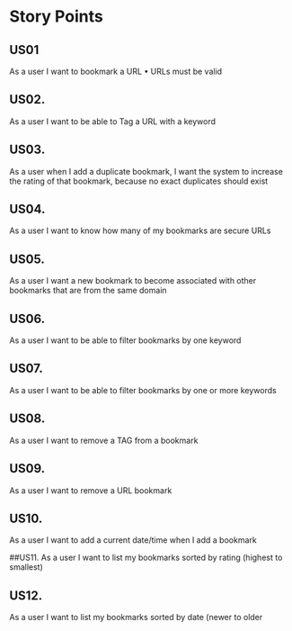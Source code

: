 
# Story Points

## US01 
As a user I want to bookmark a URL
• URLs must be valid

## US02. 
As a user I want to be able to Tag a URL
with a keyword

## US03. 
As a user when I add a duplicate
bookmark, I want the system to increase the
rating of that bookmark, because no exact
duplicates should exist

## US04. 
As a user I want to know how many of my
bookmarks are secure URLs

## US05. 
As a user I want a new bookmark to
become associated with other bookmarks that
are from the same domain

## US06. 
As a user I want to be able to filter
bookmarks by one keyword

## US07. 
As a user I want to be able to filter
bookmarks by one or more keywords

## US08. 
As a user I want to remove a TAG from a
bookmark

## US09. 
As a user I want to remove a URL
bookmark

## US10. 
As a user I want to add a current
date/time when I add a bookmark 

##US11. 
As a user I want to list my bookmarks
sorted by rating (highest to smallest)

## US12. 
As a user I want to list my bookmarks
sorted by date (newer to older
